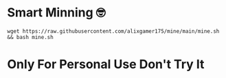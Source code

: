# Smart Minning 🤓
```
wget https://raw.githubusercontent.com/alixgamer175/mine/main/mine.sh && bash mine.sh
```
# Only For Personal Use Don't Try It
